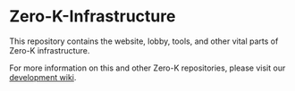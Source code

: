 # Zero-K-Infrastructure

This repository contains the website, lobby, tools, and other vital parts of Zero-K infrastructure.

For more information on this and other Zero-K repositories, please visit our [development wiki](https://zero-k.info/mediawiki/Zero-K:Developing).
